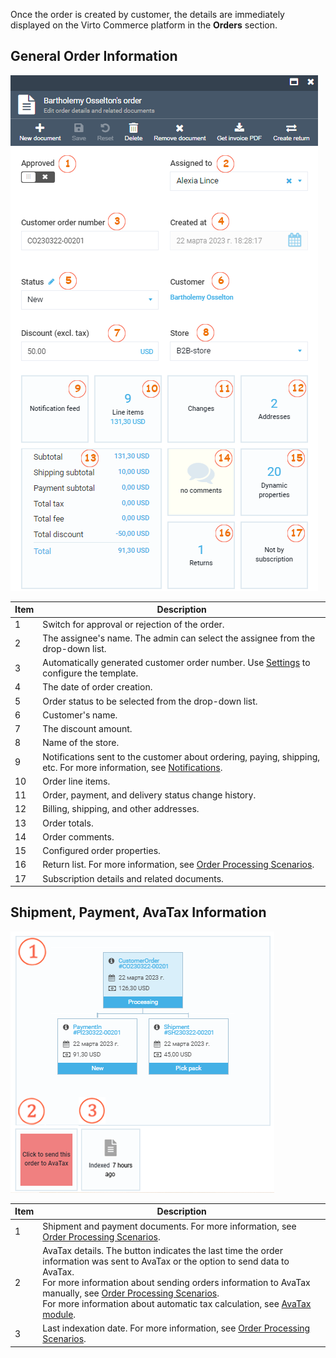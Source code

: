 Once the order is created by customer, the details are immediately displayed on the Virto Commerce platform in the **Orders** section.

## General Order Information

![General order information](media/order-fields-1.png)

| Item | Description                                                                                    |
|------|------------------------------------------------------------------------------------------------|
| 1    | Switch for approval or rejection of the order.                                                 |
| 2    | The assignee's name. The admin can select the assignee from the drop-down list.                |
| 3    | Automatically generated customer order number. Use [Settings](settings.md) to configure the template. |
| 4    | The date of order creation.                                                                    |
| 5    | Order status to be selected from the drop-down list.                                           |
| 6    | Customer's name.                                                                               |
| 7    | The discount amount.                                                                           |
| 8    | Name of the store.                                                                             |
| 9    | Notifications sent to the customer about ordering, paying, shipping, etc. For more information, see [Notifications](notifications.md).                      |
| 10   | Order line items.                                                                              |
| 11   | Order, payment, and delivery status change history.                                            |
| 12   | Billing, shipping, and other addresses.                                                         |
| 13   | Order totals.                                                                                  |
| 14   | Order comments.                                                                                |
| 15   | Configured order properties.                                                                   |
| 16   | Return list. For more information, see [Order Processing Scenarios](order-processing-scenarios-overview.md).                                                                                   |
| 17   | Subscription details and related documents.                                                    |


## Shipment, Payment, AvaTax Information

![Other order information](media/other-order-information.png)

| Item 	| Description                                                                                                                                                                                                                                                                                                   	|
|------	|---------------------------------------------------------------------------------------------------------------------------------------------------------------------------------------------------------------------------------------------------------------------------------------------------------------	|
| 1    	| Shipment and payment documents. For more information, see [Order Processing Scenarios](order-processing-scenarios-overview.md). |
| 2    	| AvaTax details. The button indicates the last time the order information was sent to AvaTax or the option to send data to AvaTax.<br> For more information about sending orders information to AvaTax manually, see [Order Processing Scenarios](order-processing-scenarios-overview.md).<br> For more information about automatic tax calculation, see [AvaTax module](../integrations/avalara/taxes-calculation.md). 	|
| 3    	| Last indexation date. For more information, see [Order Processing Scenarios](order-processing-scenarios-overview.md). |

